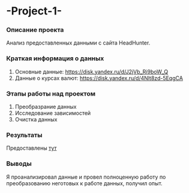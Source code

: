 # -Project-1-

### Описание проекта
Анализ предоставленных данными с сайта HeadHunter.

### Краткая информация о данных
1. Основные данные: https://disk.yandex.ru/d/J2jVb_Ri9boW_Q
2. Данные о курсах валют: https://disk.yandex.ru/d/4Nlt8zd-5EqgCA

### Этапы работы над проектом
1. Преобразрание данных
2. Исследование зависимостей
3. Очистка данных

### Результаты
Предоставлены [тут](https://github.com/GridasovAlex/-Project-1-/blob/master/Project-1%20Анализ%20вакансий%20на%20HeadHunter/main.ipynb)

### Выводы
Я проанализировал данные и провел полноценную работу по преобразованию неготовых к работе данных, получил опыт.
